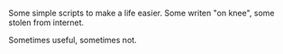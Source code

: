Some simple scripts to make a life easier.
Some writen "on knee", some stolen from internet.

Sometimes useful, sometimes not.
